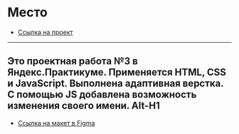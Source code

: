# Место
* [Ссылка на проект](https://artyomtrus.github.io/mesto/index.html)
-------------------------------------------
Это проектная работа №3 в Яндекс.Практикуме.
Применяется HTML, CSS и JavaScript. Выполнена адаптивная верстка. С помощью JS добавлена возможность изменения своего имени.
Alt-H1
-------------------------------------------

* [Ссылка на макет в Figma](https://www.figma.com/file/2cn9N9jSkmxD84oJik7xL7/JavaScript.-Sprint-4?node-id=0%3A1)